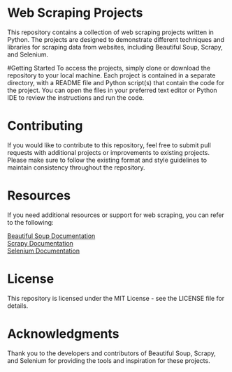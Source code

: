 
# Web Scraping Projects
This repository contains a collection of web scraping projects written in Python. The projects are designed to demonstrate different techniques and libraries for scraping data from websites, including Beautiful Soup, Scrapy, and Selenium.

#Getting Started
To access the projects, simply clone or download the repository to your local machine. Each project is contained in a separate directory, with a README file and Python script(s) that contain the code for the project. You can open the files in your preferred text editor or Python IDE to review the instructions and run the code.

# Contributing
If you would like to contribute to this repository, feel free to submit pull requests with additional projects or improvements to existing projects. Please make sure to follow the existing format and style guidelines to maintain consistency throughout the repository.

# Resources
If you need additional resources or support for web scraping, you can refer to the following:

[Beautiful Soup Documentation](https://beautiful-soup-4.readthedocs.io/en/latest/)  
[Scrapy Documentation](https://docs.scrapy.org/)  
[Selenium Documentation](https://selenium-python.readthedocs.io/)  

# License
This repository is licensed under the MIT License - see the LICENSE file for details.

# Acknowledgments
Thank you to the developers and contributors of Beautiful Soup, Scrapy, and Selenium for providing the tools and inspiration for these projects.
